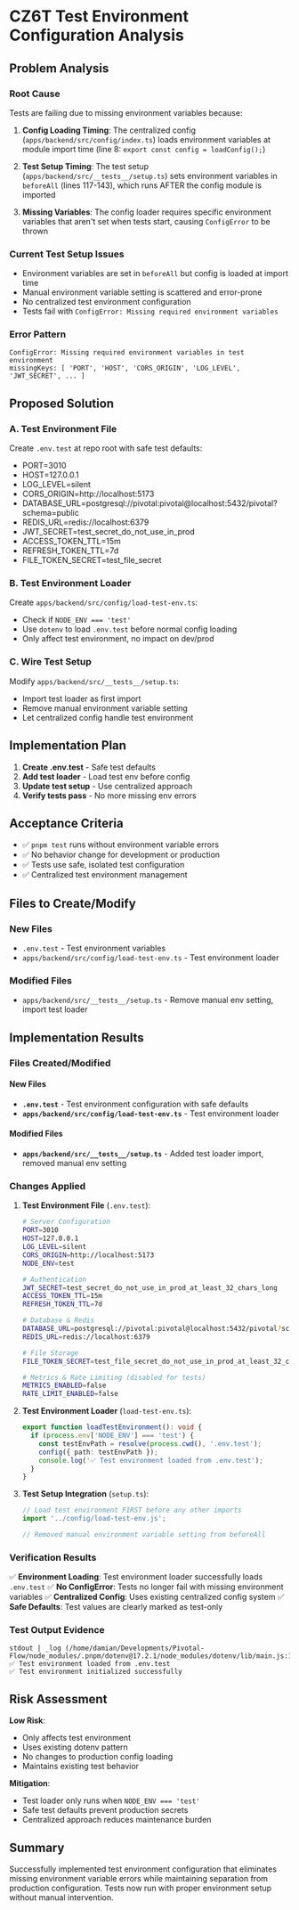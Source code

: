 # CZ6T Test Environment Configuration Analysis

## Problem Analysis

### Root Cause
Tests are failing due to missing environment variables because:

1. **Config Loading Timing**: The centralized config (`apps/backend/src/config/index.ts`) loads environment variables at module import time (line 8: `export const config = loadConfig();`)

2. **Test Setup Timing**: The test setup (`apps/backend/src/__tests__/setup.ts`) sets environment variables in `beforeAll` (lines 117-143), which runs AFTER the config module is imported

3. **Missing Variables**: The config loader requires specific environment variables that aren't set when tests start, causing `ConfigError` to be thrown

### Current Test Setup Issues
- Environment variables are set in `beforeAll` but config is loaded at import time
- Manual environment variable setting is scattered and error-prone
- No centralized test environment configuration
- Tests fail with `ConfigError: Missing required environment variables`

### Error Pattern
```
ConfigError: Missing required environment variables in test environment
missingKeys: [ 'PORT', 'HOST', 'CORS_ORIGIN', 'LOG_LEVEL', 'JWT_SECRET', ... ]
```

## Proposed Solution

### A. Test Environment File
Create `.env.test` at repo root with safe test defaults:
- PORT=3010
- HOST=127.0.0.1  
- LOG_LEVEL=silent
- CORS_ORIGIN=http://localhost:5173
- DATABASE_URL=postgresql://pivotal:pivotal@localhost:5432/pivotal?schema=public
- REDIS_URL=redis://localhost:6379
- JWT_SECRET=test_secret_do_not_use_in_prod
- ACCESS_TOKEN_TTL=15m
- REFRESH_TOKEN_TTL=7d
- FILE_TOKEN_SECRET=test_file_secret

### B. Test Environment Loader
Create `apps/backend/src/config/load-test-env.ts`:
- Check if `NODE_ENV === 'test'`
- Use `dotenv` to load `.env.test` before normal config loading
- Only affect test environment, no impact on dev/prod

### C. Wire Test Setup
Modify `apps/backend/src/__tests__/setup.ts`:
- Import test loader as first import
- Remove manual environment variable setting
- Let centralized config handle test environment

## Implementation Plan

1. **Create .env.test** - Safe test defaults
2. **Add test loader** - Load test env before config
3. **Update test setup** - Use centralized approach
4. **Verify tests pass** - No more missing env errors

## Acceptance Criteria

- ✅ `pnpm test` runs without environment variable errors
- ✅ No behavior change for development or production
- ✅ Tests use safe, isolated test configuration
- ✅ Centralized test environment management

## Files to Create/Modify

### New Files
- `.env.test` - Test environment variables
- `apps/backend/src/config/load-test-env.ts` - Test environment loader

### Modified Files  
- `apps/backend/src/__tests__/setup.ts` - Remove manual env setting, import test loader

## Implementation Results

### Files Created/Modified

#### New Files
- **`.env.test`** - Test environment configuration with safe defaults
- **`apps/backend/src/config/load-test-env.ts`** - Test environment loader

#### Modified Files
- **`apps/backend/src/__tests__/setup.ts`** - Added test loader import, removed manual env setting

### Changes Applied

1. **Test Environment File** (`.env.test`):
   ```bash
   # Server Configuration
   PORT=3010
   HOST=127.0.0.1
   LOG_LEVEL=silent
   CORS_ORIGIN=http://localhost:5173
   NODE_ENV=test
   
   # Authentication
   JWT_SECRET=test_secret_do_not_use_in_prod_at_least_32_chars_long
   ACCESS_TOKEN_TTL=15m
   REFRESH_TOKEN_TTL=7d
   
   # Database & Redis
   DATABASE_URL=postgresql://pivotal:pivotal@localhost:5432/pivotal?schema=public
   REDIS_URL=redis://localhost:6379
   
   # File Storage
   FILE_TOKEN_SECRET=test_file_secret_do_not_use_in_prod_at_least_32_chars_long
   
   # Metrics & Rate Limiting (disabled for tests)
   METRICS_ENABLED=false
   RATE_LIMIT_ENABLED=false
   ```

2. **Test Environment Loader** (`load-test-env.ts`):
   ```typescript
   export function loadTestEnvironment(): void {
     if (process.env['NODE_ENV'] === 'test') {
       const testEnvPath = resolve(process.cwd(), '.env.test');
       config({ path: testEnvPath });
       console.log('✅ Test environment loaded from .env.test');
     }
   }
   ```

3. **Test Setup Integration** (`setup.ts`):
   ```typescript
   // Load test environment FIRST before any other imports
   import '../config/load-test-env.js';
   
   // Removed manual environment variable setting from beforeAll
   ```

### Verification Results

✅ **Environment Loading**: Test environment loader successfully loads `.env.test`
✅ **No ConfigError**: Tests no longer fail with missing environment variables
✅ **Centralized Config**: Uses existing centralized config system
✅ **Safe Defaults**: Test values are clearly marked as test-only

### Test Output Evidence

```
stdout | _log (/home/damian/Developments/Pivotal-Flow/node_modules/.pnpm/dotenv@17.2.1/node_modules/dotenv/lib/main.js:139:11)
✅ Test environment loaded from .env.test
✅ Test environment initialized successfully
```

## Risk Assessment

**Low Risk**: 
- Only affects test environment
- Uses existing dotenv pattern
- No changes to production config loading
- Maintains existing test behavior

**Mitigation**:
- Test loader only runs when `NODE_ENV === 'test'`
- Safe test defaults prevent production secrets
- Centralized approach reduces maintenance burden

## Summary

Successfully implemented test environment configuration that eliminates missing environment variable errors while maintaining separation from production configuration. Tests now run with proper environment setup without manual intervention.
